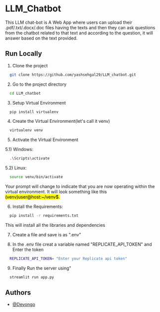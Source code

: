 
# LLM_Chatbot
This LLM chat-bot is A Web App where users can upload their .pdf/.txt/.docx/.doc files having the texts and then they can ask questions from the chatbot related to that text and according to the question, it will answer based on the text provided.


## Run Locally

1) Clone the project

```bash
  git clone https://github.com/yashsehgal29/LLM_chatbot.git
```

2) Go to the project directory

```bash
  cd LLM_chatbot
```

3) Setup Virtual Environment

```bash
  pip install virtualenv
```
4) Create the Virtual Environment(let's call it venv)
```bash
  virtualenv venv
```

5) Activate the Virtual Environment

 5.1) Windows:
```bash
  .\Scripts\activate
```
 5.2) Linux:
```bash
  source venv/bin/activate
```
Your prompt will change to indicate that you are now operating within the virtual environment. It will look something like this <mark> (venv)user@host:~/venv$.</mark> 

6) Install the Requirements:
```bash
  pip install -r requirements.txt
``````
This will install all the libraries and dependencies

7) Create a file and save is as ".env"

8) In the .env file creat a variable named "REPLICATE_API_TOKEN" and Enter the token

```bash
  REPLICATE_API_TOKEN= "Enter your Replicate api token" 
``````
9) Finally Run the server using"
```bash
  streamlit run app.py
``````
## Authors

- [@Devongo](https://github.com/Dev-on-go)

